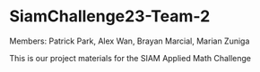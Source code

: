 # SiamChallenge23-Team-2
Members: Patrick Park, Alex Wan, Brayan Marcial, Marian Zuniga

This is our project materials for the SIAM Applied Math Challenge
